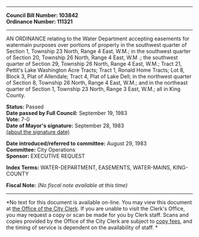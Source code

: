 * * * * *  
  
**Council Bill Number: [](#h0)[](#h2)103842**   
**Ordinance Number: 111321**  
  
* * * * *  
  
AN ORDINANCE relating to the Water Department accepting easements for watermain purposes over portions of property in the southwest quarter of Section 1, Township 23 North, Range 4 East, W.M.; in the southwest quarter of Section 20, Township 26 North, Range 4 East, W.M .; the southwest quarter of Section 29, Township 26 North, Range 4 East, W.M.; Tract 21, Pettit's Lake Washington Acre Tracts; Tract 1, Ronald Home Tracts; Lot 8, Block 3, Plat of Allendale; Tract 4, Plat of Lake Dell; in the northwest quarter of Section 8, Township 26 North, Range 4 East, W.M.; and in the northeast quarter of Section 1, Township 23 North, Range 3 East, W.M.; all in King County.  
  
**Status:** Passed   
**Date passed by Full Council:** September 19, 1983   
**Vote:** 7-0   
**Date of Mayor's signature:** September 28, 1983   
[(about the signature date)](/~public/approvaldate.htm)   
  
  
**Date introduced/referred to committee:** August 29, 1983   
**Committee:** City Operations   
**Sponsor:** EXECUTIVE REQUEST   
  
**Index Terms:** WATER-DEPARTMENT, EASEMENTS, WATER-MAINS, KING-COUNTY  
  
**Fiscal Note:** *(No fiscal note available at this time)*  
  
* * * * *  
  
*No text for this document is available on-line. You may view this document at [the Office of the City Clerk](http://www.seattle.gov/leg/clerk/contactUs.htm). If you are unable to visit the Clerk's Office, you may request a copy or scan be made for you by Clerk staff. Scans and copies provided by the Office of the City Clerk are subject to [copy fees](http://clerk.seattle.gov/~public/clerkfees.htm), and the timing of service is dependent on the availability of staff. *  
  
  
